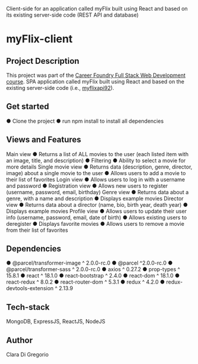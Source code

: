 Client-side for an application called myFlix built using React and based on its existing server-side code (REST API and database) 

# myFlix-client

## Project Description

This project was part of the [Career Foundry Full Stack Web Development course](https://careerfoundry.com/en/courses/become-a-web-developer/).
SPA application called myFlix built using React and based on the existing server-side code (i.e., [myflixapi92](https://myflixapi92.herokuapp.com/documentation/)).

## Get started

● Clone the project
● run npm install to install all dependencies

## Views and Features

Main view
● Returns a list of ALL movies to the user (each listed item with an image, title, and description)
● Filtering
● Ability to select a movie for more details
Single movie view
● Returns data (description, genre, director, image) about a single movie to the user
● Allows users to add a movie to their list of favorites
Login view
● Allows users to log in with a username and password
● Registration view
● Allows new users to register (username, password, email, birthday)
Genre view
● Returns data about a genre, with a name and description
● Displays example movies
Director view
● Returns data about a director (name, bio, birth year, death year)
● Displays example movies
Profile view
● Allows users to update their user info (username, password, email, date of birth)
● Allows existing users to deregister
● Displays favorite movies
● Allows users to remove a movie from their list of favorites


## Dependencies

● @parcel/transformer-image ^ 2.0.0-rc.0
● @parcel ^2.0.0-rc.0
● @parcel/transformer-sass ^ 2.0.0-rc.0
● axios ^ 0.27.2
● prop-types ^ 15.8.1
● react ^ 18.1.0
● react-bootstrap ^ 2.4.0
● react-dom ^ 18.1.0
● react-redux ^ 8.0.2
● react-router-dom ^ 5.3.1
● redux ^ 4.2.0
● redux-devtools-extension ^ 2.13.9

## Tech-stack

MongoDB, ExpressJS, ReactJS, NodeJS

## Author

Clara Di Gregorio


